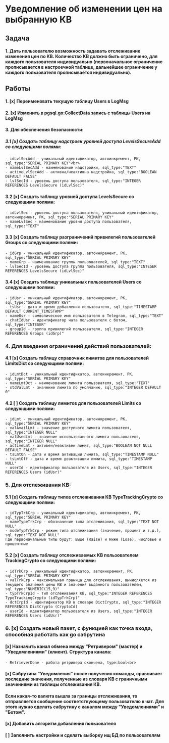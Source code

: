 # Уведомление об изменении цен на выбранную КВ<br>
## Задача<br>
#### 1. Дать пользователю возможность задавать отслеживание изменения цен по КВ. Количество КВ должно быть ограничено, для каждого пользователя индивидуально (первоначальное ограничение прописывается в настроечной таблице, дальнейшее ограничение у каждого пользователя прописывается индивидуально).<br>
## Работы<br>
#### 1. [x] Переименовать текущую таблицу Users в LogMsg<br>
#### 2. [x] Изменить в pgsql.go:CollectData запись с таблицы Users на LogMsg<br>
#### 3. Для обеспечения безопасности:<br>
##### 3.1 [x] Создать таблицу надстроек уровней доступа LevelsSecureAdd со следующими полями:<br>
    - idLvlSecAdd - уникальный идентификатор, автоинкремент, PK, sql_type:"SERIAL PRIMARY KEY"<br>
    - nameLvlSecAdd - наименование надстройки, sql_type:"TEXT"
    - activeLvlSecAdd - активна/неактивна надстройка, sql_type:"BOOLEAN DEFAULT FALSE"
    - lvlSecId - уровень доступа пользователя, sql_type:"INTEGER REFERENCES LevelsSecure (idLvlSec)"
#### 3.2 [x] Создать таблицу уровней доступа LevelsSecure со следующими полями:<br>
    - idLvlSec - уровень доступа пользователя, уникальный идентификатор, автоинкремент, PK, sql_type:"SERIAL PRIMARY KEY"
    - nameLvlSec - наименование уровня доступа пользователя, sql_type:"TEXT"
#### 3.3 [x] Создать таблицу разграничений привилегий пользователей Groups со следующими полями:<br>
    - idGrp - уникальный идентификатор, автоинкремент, PK, sql_type:"SERIAL PRIMARY KEY"
    - nameGrp - наименование группы пользователей, sql_type:"TEXT"
    - lvlSecId - уровень доступа группа пользователя, sql_type:"INTEGER REFERENCES LevelsSecure (idLvlSec)"
#### 3.4 [x] Создать таблицу уникальных пользователей Users со следующими полями:<br>
    - idUsr - уникальный идентификатор, автоинкремент, PK, sql_type:"SERIAL PRIMARY KEY"
    - tsUsr - дата и время добавления пользователя, sql_type:"TIMESTAMP DEFAULT CURRENT_TIMESTAMP"
    - nameUsr - символическое имя пользователя в Telegram, sql_type:"TEXT"
    - chatIdUsr - идентификатор чата пользователя с ботом, sql_type:"INTEGER"
    - groupId - группа привилегий пользователя, sql_type:"INTEGER REFERENCES Groups (idGrp)"
### 4. Для введения ограничений действий пользователей:<br>
#### 4.1 [x] Создать таблицу справочник лимитов для пользователей LimitsDict со следующими полями:<br>
    - idLmtDct - уникальный идентификатор, автоинкремент, PK, sql_type:"SERIAL PRIMARY KEY"
    - nameLmtDct - наименование лимита пользователя, sql_type:"TEXT"
    - stdValLmt - значение лимита по умолчанию, sql_type:"INTEGER DEFAULT 0"
#### 4.2 [ ] Создать таблицу лимитов для пользователей Limits со следующими полями:<br>
    - idLmt - уникальный идентификатор, автоинкремент, PK, sql_type:"SERIAL PRIMARY KEY"
    - valAvailLmt - значение доступного лимита пользователя, sql_type:"INTEGER NULL"
    - valUsedLmt - значение использованного лимита пользователя, sql_type:"INTEGER NULL"
    - activeLmt - активен/неактивен лимит, sql_type:"BOOLEAN NOT NULL DEFAULT FALSE"
    - tsLmtOn - дата и время активации лимита, sql_type:"TIMESTAMP NULL"
    - tsLmtOff - дата и время деактивации лимита, sql_type:"TIMESTAMP NULL"
    - userId - идентификатор пользователя из Users, sql_type:"INTEGER REFERENCES Users (idUsr)"
### 5. Для отслеживания КВ:<br>
#### 5.1 [x] Создать таблицу типов отслеживания КВ TypeTrackingCrypto со следующими полями:<br>
    - idTypTrkCrp - уникальный идентификатор, автоинкремент, PK, sql_type:"SERIAL PRIMARY KEY"
    - nameTypeTrkCrp - обозначение типа отслеживания, sql_type:"TEXT NOT NULL"
    - modeTypTrkCrp - режим типа отслеживания (значение, процент и т.д.), sql_type:"TEXT NOT NULL"
    Где первоначальные типы будут: Выше (Raise) и Ниже (Lose), числовые и процентные
#### 5.2 [x] Создать таблицу отслеживаемых КВ пользователем TrackingCrypto со следующими полями:<br>
    - idTrkCrp - уникальный идентификатор, автоинкремент, PK, sql_type:"SERIAL PRIMARY KEY"
    - valTrkCrp - максимальная граница для отслеживания, вычисляется из текущего значения цены КВ и значения выданного пользователем, sql_type:"NUMERIC(15,9)"    
    - typTrkCrpId - тип отслеживания КВ, sql_type:"INTEGER REFERENCES TypeTrackingCrypto (idTypTrkCrp)"
    - dctCrpId - идентификатор КВ в словаре DictCrypto, sql_type:"INTEGER REFERENCES DictCrypto (CryptoId)
    - userId - идентификатор пользователя из Users, sql_type:"INTEGER REFERENCES Users (idUsr)"
### 6. [x] Создать новый пакет, с функцией как точка входа, способная работать как go сабрутина<br>
#### [x] Назначить канал обмена между "Ретривером" (мастер) и "Уведомлениями" (клиент). Структура канала:<br>
    - RetrieverDone - работа ретривера окончена, type:bool<br>
#### [x] Сабрутина "Уведомления" после получения команды, сравнивает последние значения, полученные из словаря КВ с граничными значениями из таблицы отслеживания КВ.<br>
#### Если какая-то валюта вышла за границы отслеживания, то отправляется сообщение соответствующему пользователю в чат. Для этого нужно сделать сабрутину с каналом между "Уведомлениями" и "Ботом".<br>
#### [x] Добавить алгоритм добавления пользователя
#### [ ] Заполнить настройки и сделать выборку ищ БД по пользователям